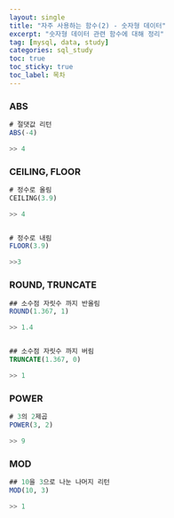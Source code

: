 ```yaml
---
layout: single
title: "자주 사용하는 함수(2) - 숫자형 데이터"
excerpt: "숫자형 데이터 관련 함수에 대해 정리"
tag: [mysql, data, study]
categories: sql_study
toc: true
toc_sticky: true
toc_label: 목차
---
```


### ABS

```sql
# 절댓값 리턴
ABS(-4)

>> 4
```



### CEILING, FLOOR

```sql
# 정수로 올림
CEILING(3.9)

>> 4


# 정수로 내림
FLOOR(3.9)

>>3 
```



### ROUND, TRUNCATE

```sql
## 소수점 자릿수 까지 반올림
ROUND(1.367, 1)

>> 1.4


## 소수점 자릿수 까지 버림
TRUNCATE(1.367, 0)

>> 1
```





### POWER

```sql
# 3의 2제곱
POWER(3, 2)

>> 9
```





### MOD

```sql
## 10을 3으로 나눈 나머지 리턴
MOD(10, 3)

>> 1
```


